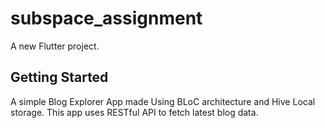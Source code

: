 # subspace_assignment

A new Flutter project.

## Getting Started

A simple Blog Explorer App made Using BLoC architecture and Hive Local storage.
This app uses RESTful API to fetch latest blog data. 